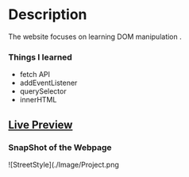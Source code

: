 # Description
The website focuses on learning DOM manipulation .

### Things I learned

- fetch API
- addEventListener
- querySelector
- innerHTML

## [Live Preview](https://rock-paper-scissor-games.netlify.app/)

### SnapShot of the Webpage

![StreetStyle](./Image/Project.png